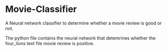 # Movie-Classifier
A Neural network classifier to determine whether a movie review is good or not.

The python file contains the neural network that detemrines whether the four_lions text file movie review is positive. 

